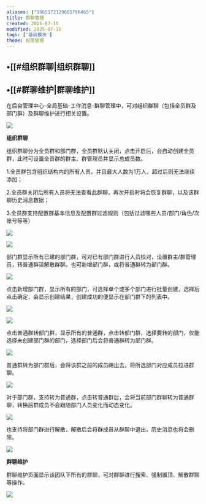```yaml
---
aliases: ["1965172129665796465"]
title: 群聊管理
created: 2025-07-15
modified: 2025-07-15
tags: ['基础模块']
theme: 权限管理
---
```


## •[[#组织群聊|组织群聊]]

## •[[#群聊维护|群聊维护]]

在后台管理中心-全局基础-工作消息-群聊管理中，可对组织群聊（包括全员群及部门群）及群聊维护进行相关设置。

![](fd2ce857789abb329c545ea43458d44f.jpg)

**组织群聊**

组织群聊分为全员群和部门群，全员群默认关闭，点击开启后，会自动创建全员群，此时可设置全员群的群主、群管理员并显示总成员数。

1.全员群包含组织结构内的所有人员，并且最大人数为1万人，超过后则无法继续添加；

2.全员群关闭后所有人员将无法查看此群聊，再次开启时将会恢复群聊，以及该群聊历史消息数据；

3.全员群支持配置群基本信息及配置群过滤规则（包括过滤哪些人员/部门/角色/次账号等等）

![](a8e74217f8d13f351de69eae25de92c5.jpg)

![](e878a37ab2a7d7449b0a735b15273081.jpg)

部门群显示所有已建的部门群，可对已有部门群进行人员校对，设置群主/群管理员，转普通群活解散群聊。也可新增部门群，或将普通群转为部门群。

![](0d16bc0a2527db89372febcf7b7bf7cc.jpg)

点击新增部门群，显示所有的部门，可选择单个或多个部门进行批量创建，选择后点击确定，会显示创建结果，创建成功的便显示在部门群下的列表中。

![](68895a0829c5fa4ddb2412e8e4663717.jpg)

![](67567155e8b6d873edec8c2167893b84.jpg)

点击普通群转部门群，显示所有的普通群，点击转部门群，选择要转的部门，仅能选择未创建部门群的部门，选择部门后会将普通群转为部门群。

![](c3e17e3b080f8119c4f4e35d9b11420d.jpg)

普通群转为部门群后，会将该群之前的成员踢出去，将所选部门对应成员拉进群聊。

![](dc720cb967130625f7b55037c2dba17b.jpg)

对于部门群，支持转为普通群，点击转普通群后，会将当前部门群聊转为普通群聊，转换后群成员不会跟随部门人员变化而动态变化。

![](e1af4277db799cf1fda633b3670e2b88.jpg)

也支持将部门群进行解散，解散后会将群成员从群聊中退出，历史消息也将会删除。

![](ad863f032bf0226fe3eb560880b19ac1.jpg)

**群聊维护**

群聊维护页面显示该团队下所有的群聊，可对群聊进行搜索、强制置顶、解散群聊等操作。

![](ee0e18cb25f591beafe502a096c17537.jpg)
